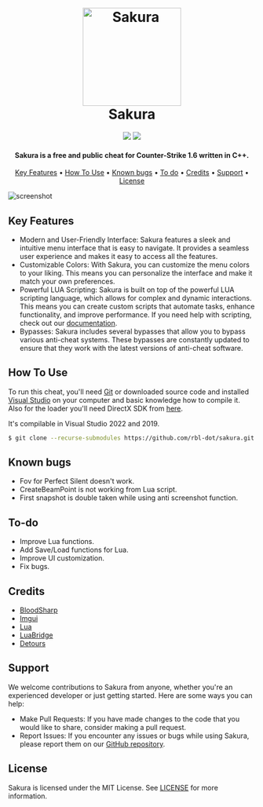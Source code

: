 <h1 align="center">
  <br>
  <a href="https://github.com/rbl-dot/sakura"><img src="https://i.imgur.com/WFsf63R.png" alt="Sakura" width="200"></a>
  <br>
  Sakura
  <br>
</h1>

<div align="center">
  <img src="https://img.shields.io/badge/License-MIT-green">
  <img src="https://img.shields.io/badge/Language-C%2B%2B-red">
</div>

<h4 align="center">Sakura is a free and public cheat for Counter-Strike 1.6 written in <b>C++</b>.</h4>

<p align="center">
  <a href="#key-features">Key Features</a> •
  <a href="#how-to-use">How To Use</a> •
  <a href="#known-bugs">Known bugs</a> •
  <a href="#to-do">To do</a> •
  <a href="#credits">Credits</a> •
  <a href="#support">Support</a> •
  <a href="#license">License</a>
</p>

![screenshot](https://i.imgur.com/1pD62e6.png)

## Key Features

* Modern and User-Friendly Interface: Sakura features a sleek and intuitive menu interface that is easy to navigate. It provides a seamless user experience and makes it easy to access all the features.
* Customizable Colors: With Sakura, you can customize the menu colors to your liking. This means you can personalize the interface and make it match your own preferences.
* Powerful LUA Scripting: Sakura is built on top of the powerful LUA scripting language, which allows for complex and dynamic interactions. This means you can create custom scripts that automate tasks, enhance functionality, and improve performance. If you need help with scripting, check out our [documentation](https://sakura-9.gitbook.io/sakura/).
* Bypasses: Sakura includes several bypasses that allow you to bypass various anti-cheat systems. These bypasses are constantly updated to ensure that they work with the latest versions of anti-cheat software.

## How To Use

To run this cheat, you'll need [Git](https://git-scm.com) or downloaded source code and installed [Visual Studio](https://visualstudio.microsoft.com/) on your computer and basic knowledge how to compile it. Also for the loader you'll need DirectX SDK from [here](https://www.microsoft.com/en-us/download/details.aspx?id=6812).

It's compilable in Visual Studio 2022 and 2019.

```bash
$ git clone --recurse-submodules https://github.com/rbl-dot/sakura.git
```

## Known bugs

* Fov for Perfect Silent doesn't work.
* CreateBeamPoint is not working from Lua script.
* First snapshot is double taken while using anti screenshot function.

## To-do

* Improve Lua functions.
* Add Save/Load functions for Lua.
* Improve UI customization.
* Fix bugs.

## Credits

- [BloodSharp](https://github.com/BloodSharp)
- [Imgui](https://github.com/ocornut/imgui)
- [Lua](https://www.lua.org/)
- [LuaBridge](https://github.com/vinniefalco/LuaBridge)
- [Detours](https://github.com/microsoft/Detours)

## Support

We welcome contributions to Sakura from anyone, whether you're an experienced developer or just getting started. Here are some ways you can help:

* Make Pull Requests: If you have made changes to the code that you would like to share, consider making a pull request.
* Report Issues: If you encounter any issues or bugs while using Sakura, please report them on our [GitHub repository](https://github.com/rbl-dot/sakura/issues).

## License

Sakura is licensed under the MIT License. See [LICENSE](https://github.com/Zebra64/Evelion/blob/main/LICENSE) for more information.
